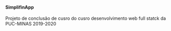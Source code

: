 #### SimplifinApp
Projeto de conclusão de cusro do cusro desenvolvimento web full statck da PUC-MINAS 2019-2020

